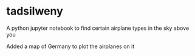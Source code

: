 # tadsilweny
A python jupyter notebook to find certain airplane types in the sky above you

Added a map of Germany to plot the airplanes on it
